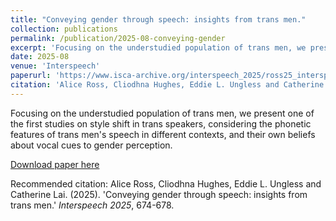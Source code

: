 ```yaml
---
title: "Conveying gender through speech: insights from trans men."
collection: publications
permalink: /publication/2025-08-conveying-gender
excerpt: 'Focusing on the understudied population of trans men, we present one of the first studies on style shift in trans speakers, considering the phonetic features of trans men&apos;s speech in different contexts, and their own beliefs about vocal cues to gender perception.'
date: 2025-08
venue: 'Interspeech'
paperurl: 'https://www.isca-archive.org/interspeech_2025/ross25_interspeech.html'
citation: 'Alice Ross, Cliodhna Hughes, Eddie L. Ungless and Catherine Lai. (2025). &apos;Conveying gender through speech: insights from trans men.&apos; <i>Interspeech 2025</i>, 674-678.'
---
```

Focusing on the understudied population of trans men, we present one of the first studies on style shift in trans speakers, considering the phonetic features of trans men&apos;s speech in different contexts, and their own beliefs about vocal cues to gender perception.

[Download paper here](https://www.isca-archive.org/interspeech_2025/ross25_interspeech.html)

Recommended citation: Alice Ross, Cliodhna Hughes, Eddie L. Ungless and Catherine Lai. (2025). 'Conveying gender through speech: insights from trans men.' <i>Interspeech 2025</i>, 674-678.